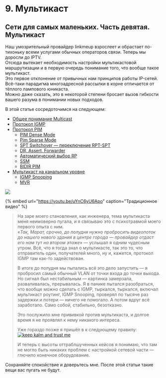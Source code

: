 # 9. Мультикаст

## Сети для самых маленьких. Часть девятая. Мультикаст

Наш умозрительный провайдер linkmeup взрослеет и обрастает по-тихоньку всеми услугами обычных операторов связи. Теперь мы доросли до IPTV.  
Отсюда вытекает необходимость настройки мультикастовой маршрутизации и в первую очередь понимание того, что вообще такое мультикаст.  
Это первое отклонение от привычных нам принципов работы IP-сетей. Всё-таки парадигма многоадресной рассылки в корне отличается от тёплого лампового юникаста.  
Можно даже сказать, это в некоторой степени бросает вызов гибкости вашего разума в понимании новых подходов.

В этой статье сосредоточимся на следующем:

* [Общее понимание Multicast](0.-obchee-ponatie-multicast/)
* [Протокол IGMP](1.-igmp/)
* [Протокол PIM](https://github.com/eucariot/SDSM/tree/3980ebc949c706312c92a0770d22501121795c27/9.-multicast/9.-multicast.md#PIM)
  * [PIM Dense Mode](2.-pim/0.-pim-dense-mode.md)
  * [Pim Sparse Mode](2.-pim/1.-pim-sparse-mode.md)
  * [SPT Switchover — переключение RPT-SPT](2.-pim/razbor-polyotov/spt-switchover-pereklyuchenie-rpt-spt.md)
  * [DR, Assert, Forwarder](2.-pim/dr-assert-forwarder.md)
  * [Автоматический выбор RP](2.-pim/vybor-rp.md)
  * [SSM](3.-ssm.md)
  * [BIDIR PIM](https://github.com/eucariot/SDSM/tree/3980ebc949c706312c92a0770d22501121795c27/9.-multicast/9.-multicast.md#BIDIR_PIM)
* [Мультикаст на канальном уровне](5.-multicast-na-kanalnom-urovne/)
  * [IGMP Snooping](5.-multicast-na-kanalnom-urovne/1.-igmp-snooping.md)
  * [MVR](5.-multicast-na-kanalnom-urovne/3.-multicast-vlan-replication.md)

![](https://img-fotki.yandex.ru/get/9810/83739833.39/0_de148_8fc00820_XL.jpg)



{% embed url="https://youtu.be/uYnC6yU6Apo" caption="Традиционное видео" %}

> На заре моего становления, как инженера, тема мультикаста меня неимоверно пугала, и я связываю это с психотравмой моего первого опыта с ним.  
> «_Так, Марат, срочно, до полудня нужно пробросить видеопоток до нашего нового здания в центре города — провайдер отдаст его нам тут на втором этаже_» — услышал я одним чудесным утром. Всё, что я тогда знал о мультикасте, так это то, что отправитель один, получателей много, ну и, кажется, протокол IGMP там как-то задействован.  
>   
> В итоге до полудня мы пытались всё это дело запустить — я пробросил самый обычный VLAN от точки входа до точки выхода. Но сигнал был нестабильным — картинка замерзала, разваливалась, прерывалась. Я в панике пытался разобраться, что вообще можно сделать с IGMP, тыркался, тыркался, включал мультикаст роутинг, IGMP Snooping, проверял по тысяче раз задержки и потери — ничего не помогало. А потом вдруг всё заработало. Само собой, стабильно, безотказно.  
>   
> Это послужило мне прививкой против мультикаста, и долгое время я не проявлял к нему никакого интереса.  
>   
> Уже гораздо позже я пришёл в к следующему правилу:  
> [![keep kalm and trust me](http://img-fotki.yandex.ru/get/9825/83739833.39/0_dd502_10ea996f_M.png)](http://img-fotki.yandex.ru/get/9825/83739833.39/0_dd502_10ea996f_orig.png)  
>   
> И теперь с высоты оттраблшученных кейсов я понимаю, что там не могло быть никаких проблем с настройкой сетевой части — глючило конечное оборудование.

Сохраняйте спокойствие и доверьтесь мне. После этой статьи такие вещи вас пугать не будут.

